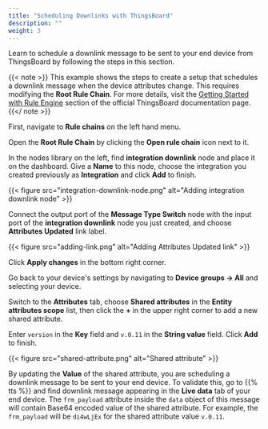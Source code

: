 ```yaml
---
title: "Scheduling Downlinks with ThingsBoard"
description: ""
weight: 3
---
```


Learn to schedule a downlink message to be sent to your end device from ThingsBoard by following the steps in this section.

<!--more-->

{{< note >}} This example shows the steps to create a setup that schedules a downlink message when the device attributes change. This requires modifying the **Root Rule Chain**. For more details, visit the [Getting Started with Rule Engine](https://thingsboard.io/docs/user-guide/rule-engine-2-0/re-getting-started/) section of the official ThingsBoard documentation page. {{</ note >}}

First, navigate to **Rule chains** on the left hand menu.

Open the **Root Rule Chain** by clicking the **Open rule chain** icon next to it.

In the nodes library on the left, find **integration downlink** node and place it on the dashboard. Give a **Name** to this node, choose the integration you created previously as **Integration** and click **Add** to finish.

{{< figure src="integration-downlink-node.png" alt="Adding integration downlink node" >}}

Connect the output port of the **Message Type Switch** node with the input port of the **integration downlink** node you just created, and choose **Attributes Updated** link label.

{{< figure src="adding-link.png" alt="Adding Attributes Updated link" >}}

Click **Apply changes** in the bottom right corner.

Go back to your device's settings by navigating to **Device groups &#8594; All** and selecting your device. 

Switch to the **Attributes** tab, choose **Shared attributes** in the **Entity attributes scope** list, then click the **+** in the upper right corner to add a new shared attribute.

Enter `version` in the **Key** field and `v.0.11` in the **String value** field. Click **Add** to finish.

{{< figure src="shared-attribute.png" alt="Shared attribute" >}}

By updating the **Value** of the shared attribute, you are scheduling a downlink message to be sent to your end device. To validate this, go to {{% tts %}} and find downlink message appearing in the **Live data** tab of your end device. The `frm_payload` attribute inside the `data` object of this message will contain Base64 encoded value of the shared attribute. For example, the `frm_payload` will be `di4wLjEx` for the shared attribute value `v.0.11`.
